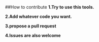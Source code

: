 ##How to contribute
**1.Try to use this tools.**

**2.Add whatever code you want.**

**3.propose a pull request**

**4.Issues are also welcome**